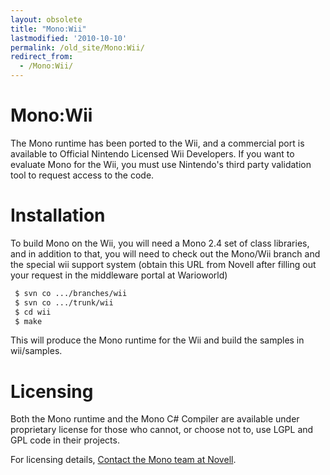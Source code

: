 ```yaml
---
layout: obsolete
title: "Mono:Wii"
lastmodified: '2010-10-10'
permalink: /old_site/Mono:Wii/
redirect_from:
  - /Mono:Wii/
---
```


Mono:Wii
========

The Mono runtime has been ported to the Wii, and a commercial port is available to Official Nintendo Licensed Wii Developers. If you want to evaluate Mono for the Wii, you must use Nintendo's third party validation tool to request access to the code.

Installation
============

To build Mono on the Wii, you will need a Mono 2.4 set of class libraries, and in addition to that, you will need to check out the Mono/Wii branch and the special wii support system (obtain this URL from Novell after filling out your request in the middleware portal at Warioworld)

``` bash
 $ svn co .../branches/wii
 $ svn co .../trunk/wii 
 $ cd wii
 $ make
```

This will produce the Mono runtime for the Wii and build the samples in wii/samples.

Licensing
=========

Both the Mono runtime and the Mono C\# Compiler are available under proprietary license for those who cannot, or choose not to, use LGPL and GPL code in their projects.

For licensing details, [Contact the Mono team at Novell]({{site.github.url}}/old_site/Contact "Contact").

